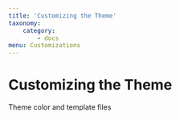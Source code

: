 ```yaml
---
title: 'Customizing the Theme'
taxonomy:
    category:
        - docs
menu: Customizations
---
```


# Customizing the Theme

Theme color and template files